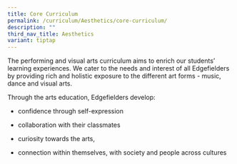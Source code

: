 ```yaml
---
title: Core Curriculum
permalink: /curriculum/Aesthetics/core-curriculum/
description: ""
third_nav_title: Aesthetics
variant: tiptap
---
```

<p>The performing and visual arts curriculum aims to enrich our students’
learning experiences. We cater to the needs and interest of all Edgefielders
by providing rich and holistic exposure to the different art forms - music,
dance and visual arts.</p>
<p>Through the arts education, Edgefielders develop:</p>
<ul data-tight="true" class="tight">
<li>
<p>confidence through self-expression</p>
</li>
<li>
<p>collaboration with their classmates</p>
</li>
<li>
<p>curiosity towards the arts,</p>
</li>
<li>
<p>connection within themselves, with society and people across cultures</p>
<p></p>
</li>
</ul>
<p></p>